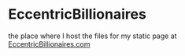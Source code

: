 # EccentricBillionaires
the place where I host the files for my static page at [EccentricBillionaires.com](https://eccentricbillionaires.com)
